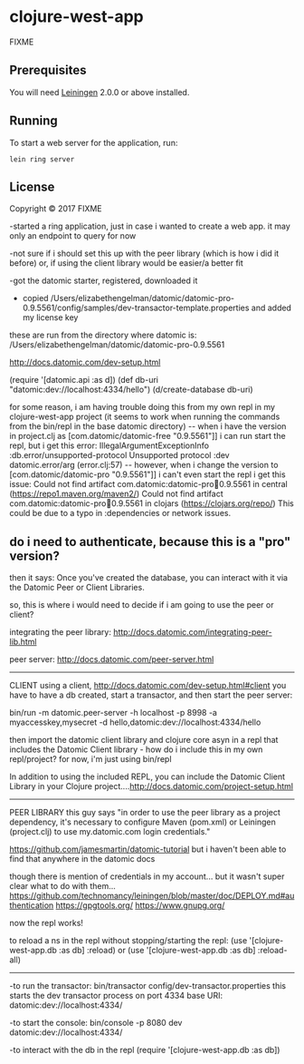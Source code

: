 # clojure-west-app

FIXME

## Prerequisites

You will need [Leiningen][] 2.0.0 or above installed.

[leiningen]: https://github.com/technomancy/leiningen

## Running

To start a web server for the application, run:

    lein ring server

## License

Copyright © 2017 FIXME


-started a ring application, just in case i wanted to create a web app.
it may only an endpoint to query for now

-not sure if i should set this up with the peer library (which is how i
did it before) or, if using the client library would be easier/a better
fit

-got the datomic starter, registered, downloaded it
- copied /Users/elizabethengelman/datomic/datomic-pro-0.9.5561/config/samples/dev-transactor-template.properties
and added my license key

these are run from the directory where datomic is: /Users/elizabethengelman/datomic/datomic-pro-0.9.5561

http://docs.datomic.com/dev-setup.html

(require '[datomic.api :as d])
(def db-uri "datomic:dev://localhost:4334/hello")
(d/create-database db-uri)

for some reason, i am having trouble doing this from my own repl in my
clojure-west-app project
(it seems to work when running the commands from the bin/repl in the
base datomic directory)
  -- when i have the version in project.clj as  [com.datomic/datomic-free
"0.9.5561"]] i can run start the repl, but i get this error: IllegalArgumentExceptionInfo :db.error/unsupported-protocol Unsupported protocol :dev  datomic.error/arg (error.clj:57)
  -- however, when i change the version to [com.datomic/datomic-pro "0.9.5561"]] i can't even start the repl i get this issue: Could not find artifact com.datomic:datomic-pro:jar:0.9.5561 in central (https://repo1.maven.org/maven2/)
Could not find artifact com.datomic:datomic-pro:jar:0.9.5561 in clojars (https://clojars.org/repo/)
This could be due to a typo in :dependencies or network issues.

do i need to authenticate, because this is a "pro" version?
----------------

then it says: Once you've created the database, you can interact with it via the Datomic Peer or Client Libraries.

so, this is where i would need to decide if i am going to use the peer
or client?

integrating the peer library: http://docs.datomic.com/integrating-peer-lib.html

peer server: http://docs.datomic.com/peer-server.html

-----------------
CLIENT
using a client, http://docs.datomic.com/dev-setup.html#client
you have to have a db created, start a transactor, and then start the
peer server:

bin/run -m datomic.peer-server -h localhost -p 8998 -a myaccesskey,mysecret -d hello,datomic:dev://localhost:4334/hello

then import the datomic client library and clojure core asyn in a repl
that includes the Datomic Client library - how do i include this in my
own repl/project? for now, i'm just using bin/repl

In addition to using the included REPL, you can include the Datomic
Client Library in your Clojure project....http://docs.datomic.com/project-setup.html


-------------------
PEER LIBRARY
this guy says "in order to use the peer library as a project dependency,
it's necessary to configure Maven (pom.xml) or Leiningen (project.clj)
to use my.datomic.com login credentials."

https://github.com/jamesmartin/datomic-tutorial
but i haven't been able to find that anywhere in the datomic docs

though there is mention of credentials in my account... but it wasn't
super clear what to do with them... 
https://github.com/technomancy/leiningen/blob/master/doc/DEPLOY.md#authentication
    https://gpgtools.org/
https://www.gnupg.org/

now the repl works!

to reload a ns in the repl without stopping/starting the repl:
(use '[clojure-west-app.db :as db] :reload)
or (use '[clojure-west-app.db :as db] :reload-all)

------------------------
-to run the transactor: bin/transactor config/dev-transactor.properties
this starts the dev transactor process on port 4334
base URI: datomic:dev://localhost:4334/<DB-NAME>

-to start the console:
bin/console -p 8080 dev datomic:dev://localhost:4334/

-to interact with the db in the repl
(require '[clojure-west-app.db :as db])
